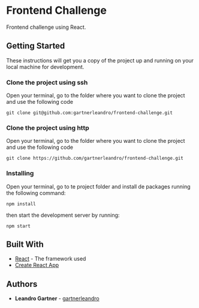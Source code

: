 # Frontend Challenge

Frontend challenge using React.

## Getting Started

These instructions will get you a copy of the project up and running on your local machine for development.

### Clone the project using ssh

Open your terminal, go to the folder where you want to clone the project and use the following code

```
git clone git@github.com:gartnerleandro/frontend-challenge.git
```
### Clone the project using http

Open your terminal, go to the folder where you want to clone the project and use the following code

```
git clone https://github.com/gartnerleandro/frontend-challenge.git
```

### Installing

Open your terminal, go to te project folder and install de packages running the following command:

```
npm install
```

then start the development server by running:

```
npm start
```

## Built With

* [React](https://es.reactjs.org/docs/getting-started.html) - The framework used
* [Create React App](https://github.com/facebook/create-react-app)

## Authors

* **Leandro Gartner** - [gartnerleandro](https://github.com/gartnerleandro)
